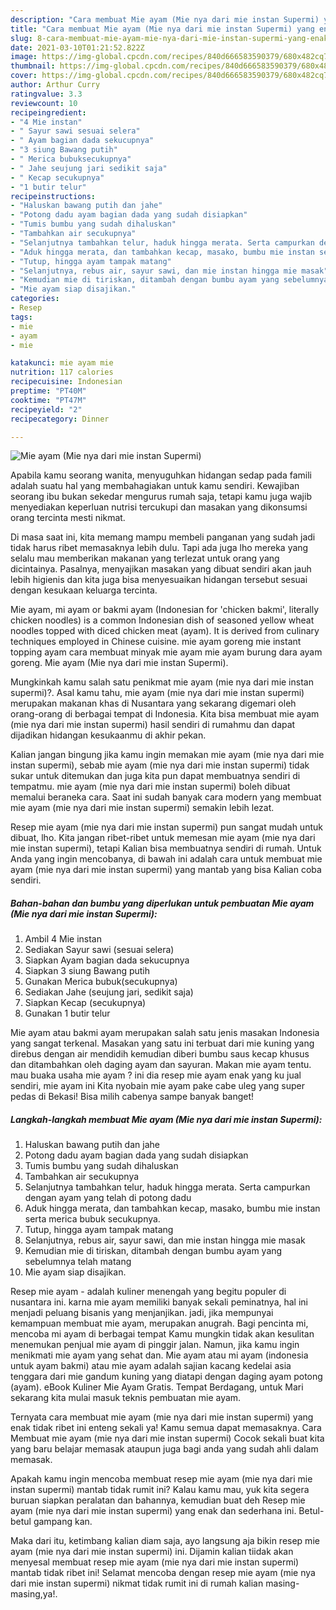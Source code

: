 ```yaml
---
description: "Cara membuat Mie ayam (Mie nya dari mie instan Supermi) yang enak dan Mudah Dibuat"
title: "Cara membuat Mie ayam (Mie nya dari mie instan Supermi) yang enak dan Mudah Dibuat"
slug: 8-cara-membuat-mie-ayam-mie-nya-dari-mie-instan-supermi-yang-enak-dan-mudah-dibuat
date: 2021-03-10T01:21:52.822Z
image: https://img-global.cpcdn.com/recipes/840d666583590379/680x482cq70/mie-ayam-mie-nya-dari-mie-instan-supermi-foto-resep-utama.jpg
thumbnail: https://img-global.cpcdn.com/recipes/840d666583590379/680x482cq70/mie-ayam-mie-nya-dari-mie-instan-supermi-foto-resep-utama.jpg
cover: https://img-global.cpcdn.com/recipes/840d666583590379/680x482cq70/mie-ayam-mie-nya-dari-mie-instan-supermi-foto-resep-utama.jpg
author: Arthur Curry
ratingvalue: 3.3
reviewcount: 10
recipeingredient:
- "4 Mie instan"
- " Sayur sawi sesuai selera"
- " Ayam bagian dada sekucupnya"
- "3 siung Bawang putih"
- " Merica bubuksecukupnya"
- " Jahe seujung jari sedikit saja"
- " Kecap secukupnya"
- "1 butir telur"
recipeinstructions:
- "Haluskan bawang putih dan jahe"
- "Potong dadu ayam bagian dada yang sudah disiapkan"
- "Tumis bumbu yang sudah dihaluskan"
- "Tambahkan air secukupnya"
- "Selanjutnya tambahkan telur, haduk hingga merata. Serta campurkan dengan ayam yang telah di potong dadu"
- "Aduk hingga merata, dan tambahkan kecap, masako, bumbu mie instan serta merica bubuk secukupnya."
- "Tutup, hingga ayam tampak matang"
- "Selanjutnya, rebus air, sayur sawi, dan mie instan hingga mie masak"
- "Kemudian mie di tiriskan, ditambah dengan bumbu ayam yang sebelumnya telah matang"
- "Mie ayam siap disajikan."
categories:
- Resep
tags:
- mie
- ayam
- mie

katakunci: mie ayam mie 
nutrition: 117 calories
recipecuisine: Indonesian
preptime: "PT40M"
cooktime: "PT47M"
recipeyield: "2"
recipecategory: Dinner

---
```



![Mie ayam (Mie nya dari mie instan Supermi)](https://img-global.cpcdn.com/recipes/840d666583590379/680x482cq70/mie-ayam-mie-nya-dari-mie-instan-supermi-foto-resep-utama.jpg)

Apabila kamu seorang wanita, menyuguhkan hidangan sedap pada famili adalah suatu hal yang membahagiakan untuk kamu sendiri. Kewajiban seorang ibu bukan sekedar mengurus rumah saja, tetapi kamu juga wajib menyediakan keperluan nutrisi tercukupi dan masakan yang dikonsumsi orang tercinta mesti nikmat.

Di masa  saat ini, kita memang mampu membeli panganan yang sudah jadi tidak harus ribet memasaknya lebih dulu. Tapi ada juga lho mereka yang selalu mau memberikan makanan yang terlezat untuk orang yang dicintainya. Pasalnya, menyajikan masakan yang dibuat sendiri akan jauh lebih higienis dan kita juga bisa menyesuaikan hidangan tersebut sesuai dengan kesukaan keluarga tercinta. 

Mie ayam, mi ayam or bakmi ayam (Indonesian for &#39;chicken bakmi&#39;, literally chicken noodles) is a common Indonesian dish of seasoned yellow wheat noodles topped with diced chicken meat (ayam). It is derived from culinary techniques employed in Chinese cuisine. mie ayam goreng mie instant topping ayam cara membuat minyak mie ayam mie ayam burung dara ayam goreng. Mie ayam (Mie nya dari mie instan Supermi).

Mungkinkah kamu salah satu penikmat mie ayam (mie nya dari mie instan supermi)?. Asal kamu tahu, mie ayam (mie nya dari mie instan supermi) merupakan makanan khas di Nusantara yang sekarang digemari oleh orang-orang di berbagai tempat di Indonesia. Kita bisa membuat mie ayam (mie nya dari mie instan supermi) hasil sendiri di rumahmu dan dapat dijadikan hidangan kesukaanmu di akhir pekan.

Kalian jangan bingung jika kamu ingin memakan mie ayam (mie nya dari mie instan supermi), sebab mie ayam (mie nya dari mie instan supermi) tidak sukar untuk ditemukan dan juga kita pun dapat membuatnya sendiri di tempatmu. mie ayam (mie nya dari mie instan supermi) boleh dibuat memalui beraneka cara. Saat ini sudah banyak cara modern yang membuat mie ayam (mie nya dari mie instan supermi) semakin lebih lezat.

Resep mie ayam (mie nya dari mie instan supermi) pun sangat mudah untuk dibuat, lho. Kita jangan ribet-ribet untuk memesan mie ayam (mie nya dari mie instan supermi), tetapi Kalian bisa membuatnya sendiri di rumah. Untuk Anda yang ingin mencobanya, di bawah ini adalah cara untuk membuat mie ayam (mie nya dari mie instan supermi) yang mantab yang bisa Kalian coba sendiri.

<!--inarticleads1-->

##### Bahan-bahan dan bumbu yang diperlukan untuk pembuatan Mie ayam (Mie nya dari mie instan Supermi):

1. Ambil 4 Mie instan
1. Sediakan  Sayur sawi (sesuai selera)
1. Siapkan  Ayam bagian dada sekucupnya
1. Siapkan 3 siung Bawang putih
1. Gunakan  Merica bubuk(secukupnya)
1. Sediakan  Jahe (seujung jari, sedikit saja)
1. Siapkan  Kecap (secukupnya)
1. Gunakan 1 butir telur


Mie ayam atau bakmi ayam merupakan salah satu jenis masakan Indonesia yang sangat terkenal. Masakan yang satu ini terbuat dari mie kuning yang direbus dengan air mendidih kemudian diberi bumbu saus kecap khusus dan ditambahkan oleh daging ayam dan sayuran. Makan mie ayam tentu. mau buaka usaha mie ayam ? ini dia resep mie ayam enak yang ku jual sendiri, mie ayam ini Kita nyobain mie ayam pake cabe uleg yang super pedas di Bekasi! Bisa milih cabenya sampe banyak banget! 

<!--inarticleads2-->

##### Langkah-langkah membuat Mie ayam (Mie nya dari mie instan Supermi):

1. Haluskan bawang putih dan jahe
1. Potong dadu ayam bagian dada yang sudah disiapkan
1. Tumis bumbu yang sudah dihaluskan
1. Tambahkan air secukupnya
1. Selanjutnya tambahkan telur, haduk hingga merata. Serta campurkan dengan ayam yang telah di potong dadu
1. Aduk hingga merata, dan tambahkan kecap, masako, bumbu mie instan serta merica bubuk secukupnya.
1. Tutup, hingga ayam tampak matang
1. Selanjutnya, rebus air, sayur sawi, dan mie instan hingga mie masak
1. Kemudian mie di tiriskan, ditambah dengan bumbu ayam yang sebelumnya telah matang
1. Mie ayam siap disajikan.


Resep mie ayam - adalah kuliner menengah yang begitu populer di nusantara ini. karna mie ayam memiliki banyak sekali peminatnya, hal ini menjadi peluang bisanis yang menjanjikan. jadi, jika mempunyai kemampuan membuat mie ayam, merupakan anugrah. Bagi pencinta mi, mencoba mi ayam di berbagai tempat Kamu mungkin tidak akan kesulitan menemukan penjual mie ayam di pinggir jalan. Namun, jika kamu ingin menikmati mie ayam yang sehat dan. Mie ayam atau mi ayam (indonesia untuk ayam bakmi) atau mie ayam adalah sajian kacang kedelai asia tenggara dari mie gandum kuning yang diatapi dengan daging ayam potong (ayam). eBook Kuliner Mie Ayam Gratis. Tempat Berdagang, untuk Mari sekarang kita mulai masuk teknis pembuatan mie ayam. 

Ternyata cara membuat mie ayam (mie nya dari mie instan supermi) yang enak tidak ribet ini enteng sekali ya! Kamu semua dapat memasaknya. Cara Membuat mie ayam (mie nya dari mie instan supermi) Cocok sekali buat kita yang baru belajar memasak ataupun juga bagi anda yang sudah ahli dalam memasak.

Apakah kamu ingin mencoba membuat resep mie ayam (mie nya dari mie instan supermi) mantab tidak rumit ini? Kalau kamu mau, yuk kita segera buruan siapkan peralatan dan bahannya, kemudian buat deh Resep mie ayam (mie nya dari mie instan supermi) yang enak dan sederhana ini. Betul-betul gampang kan. 

Maka dari itu, ketimbang kalian diam saja, ayo langsung aja bikin resep mie ayam (mie nya dari mie instan supermi) ini. Dijamin kalian tiidak akan menyesal membuat resep mie ayam (mie nya dari mie instan supermi) mantab tidak ribet ini! Selamat mencoba dengan resep mie ayam (mie nya dari mie instan supermi) nikmat tidak rumit ini di rumah kalian masing-masing,ya!.

